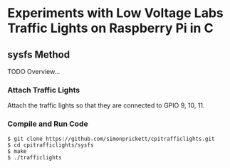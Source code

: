 # Experiments with Low Voltage Labs Traffic Lights on Raspberry Pi in C

## sysfs Method

TODO Overview...

### Attach Traffic Lights

Attach the traffic lights so that they are connected to GPIO 9, 10, 11.

### Compile and Run Code

```
$ git clone https://github.com/simonprickett/cpitrafficlights.git
$ cd cpitrafficlights/sysfs
$ make
$ ./trafficlights
```
